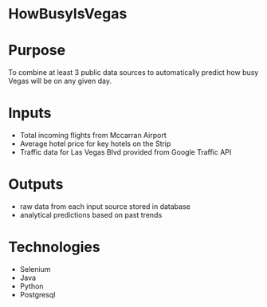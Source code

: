 # HowBusyIsVegas
# Purpose
To combine at least 3 public data sources to automatically predict how busy Vegas will be on any given day.

# Inputs
* Total incoming flights from Mccarran Airport
* Average hotel price for key hotels on the Strip
* Traffic data for Las Vegas Blvd provided from Google Traffic API

# Outputs
* raw data from each input source stored in database
* analytical predictions based on past trends

# Technologies
* Selenium
* Java
* Python
* Postgresql
